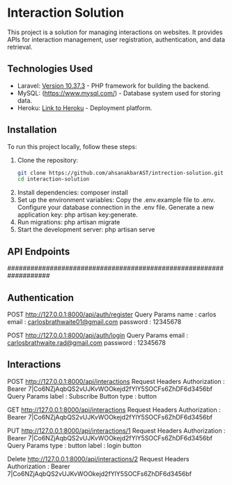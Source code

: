 # Interaction Solution

This project is a solution for managing interactions on websites. It provides APIs for interaction management, user registration, authentication, and data retrieval.

## Technologies Used

- Laravel: [Version 10.37.3](https://laravel.com/) - PHP framework for building the backend.
- MySQL: (https://www.mysql.com/) - Database system used for storing data.
- Heroku: [Link to Heroku](https://www.heroku.com/) - Deployment platform.

## Installation

To run this project locally, follow these steps:

1. Clone the repository:
   ```bash
   git clone https://github.com/ahsanakbarAST/intrection-solution.git
   cd interaction-solution
2. Install dependencies:
    composer install
3. Set up the environment variables:
   Copy the .env.example file to .env.
   Configure your database connection in the .env file.
   Generate a new application key: php artisan key:generate.
4. Run migrations:
    php artisan migrate
5. Start the development server:
    php artisan serve


## API Endpoints    
###################################################################
## Authentication
POST
http://127.0.0.1:8000/api/auth/register
Query Params
name : carlos
email : carlosbrathwaite01@gmail.com
password : 12345678

POST
http://127.0.0.1:8000/api/auth/login
Query Params
email : carlosbrathwaite.rad@gmail.com
password : 12345678

## Interactions
POST
http://127.0.0.1:8000/api/interactions
Request Headers
Authorization : Bearer 7|Co6NZjAqbQS2vUJKvWOOkejd2fYlY5SOCFs6ZhDF6d3456bf
Query Params
label : Subscribe Button
 type : button

GET
http://127.0.0.1:8000/api/interactions
Request Headers
Authorization : Bearer 7|Co6NZjAqbQS2vUJKvWOOkejd2fYlY5SOCFs6ZhDF6d3456bf

PUT
http://127.0.0.1:8000/api/interactions/1
Request Headers
Authorization : Bearer 7|Co6NZjAqbQS2vUJKvWOOkejd2fYlY5SOCFs6ZhDF6d3456bf
Query Params
type : button
label : login button

Delete
http://127.0.0.1:8000/api/interactions/2
Request Headers
Authorization : Bearer 7|Co6NZjAqbQS2vUJKvWOOkejd2fYlY5SOCFs6ZhDF6d3456bf